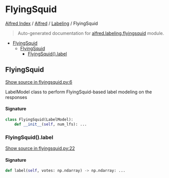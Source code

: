 # FlyingSquid

[Alfred Index](../../README.md#alfred-index) / [Alfred](../index.md#alfred) / [Labeling](./index.md#labeling) / FlyingSquid

> Auto-generated documentation for [alfred.labeling.flyingsquid](../../../alfred/labeling/flyingsquid.py) module.

- [FlyingSquid](#flyingsquid)
  - [FlyingSquid](#flyingsquid-1)
    - [FlyingSquid().label](#flyingsquid()label)

## FlyingSquid

[Show source in flyingsquid.py:6](../../../alfred/labeling/flyingsquid.py#L6)

LabelModel class to perform FlyingSquid-based label modeling on the responses

#### Signature

```python
class FlyingSquid(LabelModel):
    def __init__(self, num_lfs): ...
```

### FlyingSquid().label

[Show source in flyingsquid.py:22](../../../alfred/labeling/flyingsquid.py#L22)

#### Signature

```python
def label(self, votes: np.ndarray) -> np.ndarray: ...
```
